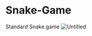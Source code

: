 # Snake-Game
Standard Snake game
![Untitled](https://user-images.githubusercontent.com/55629425/197811225-cb77b5e6-9267-4f88-8b40-3fcbf9586411.png)
